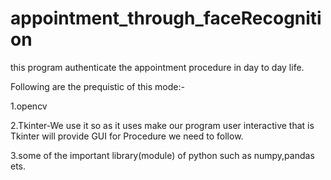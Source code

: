 # appointment_through_faceRecognition

this program authenticate the appointment procedure in day to day life.


Following are the prequistic of this mode:-

1.opencv

2.Tkinter-We use it so as it uses make our program user interactive that is Tkinter will provide GUI for Procedure we need to follow.

3.some of the important library(module) of python such as numpy,pandas ets.
